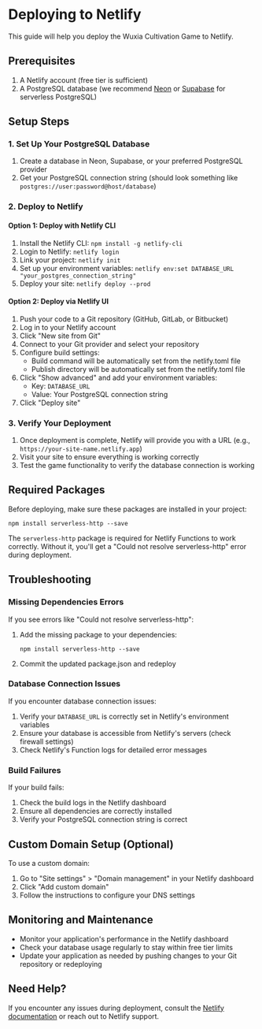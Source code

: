 # Deploying to Netlify

This guide will help you deploy the Wuxia Cultivation Game to Netlify.

## Prerequisites

1. A Netlify account (free tier is sufficient)
2. A PostgreSQL database (we recommend [Neon](https://neon.tech) or [Supabase](https://supabase.com) for serverless PostgreSQL)

## Setup Steps

### 1. Set Up Your PostgreSQL Database

1. Create a database in Neon, Supabase, or your preferred PostgreSQL provider
2. Get your PostgreSQL connection string (should look something like `postgres://user:password@host/database`)

### 2. Deploy to Netlify

#### Option 1: Deploy with Netlify CLI

1. Install the Netlify CLI: `npm install -g netlify-cli`
2. Login to Netlify: `netlify login`
3. Link your project: `netlify init`
4. Set up your environment variables: `netlify env:set DATABASE_URL "your_postgres_connection_string"`
5. Deploy your site: `netlify deploy --prod`

#### Option 2: Deploy via Netlify UI

1. Push your code to a Git repository (GitHub, GitLab, or Bitbucket)
2. Log in to your Netlify account
3. Click "New site from Git"
4. Connect to your Git provider and select your repository
5. Configure build settings:
   - Build command will be automatically set from the netlify.toml file
   - Publish directory will be automatically set from the netlify.toml file
6. Click "Show advanced" and add your environment variables:
   - Key: `DATABASE_URL`
   - Value: Your PostgreSQL connection string
7. Click "Deploy site"

### 3. Verify Your Deployment

1. Once deployment is complete, Netlify will provide you with a URL (e.g., `https://your-site-name.netlify.app`)
2. Visit your site to ensure everything is working correctly
3. Test the game functionality to verify the database connection is working

## Required Packages

Before deploying, make sure these packages are installed in your project:
```
npm install serverless-http --save
```

The `serverless-http` package is required for Netlify Functions to work correctly. Without it, you'll get a "Could not resolve serverless-http" error during deployment.

## Troubleshooting

### Missing Dependencies Errors

If you see errors like "Could not resolve serverless-http":
1. Add the missing package to your dependencies:
   ```
   npm install serverless-http --save
   ```
2. Commit the updated package.json and redeploy

### Database Connection Issues

If you encounter database connection issues:

1. Verify your `DATABASE_URL` is correctly set in Netlify's environment variables
2. Ensure your database is accessible from Netlify's servers (check firewall settings)
3. Check Netlify's Function logs for detailed error messages

### Build Failures

If your build fails:

1. Check the build logs in the Netlify dashboard
2. Ensure all dependencies are correctly installed
3. Verify your PostgreSQL connection string is correct

## Custom Domain Setup (Optional)

To use a custom domain:

1. Go to "Site settings" > "Domain management" in your Netlify dashboard
2. Click "Add custom domain"
3. Follow the instructions to configure your DNS settings

## Monitoring and Maintenance

- Monitor your application's performance in the Netlify dashboard
- Check your database usage regularly to stay within free tier limits
- Update your application as needed by pushing changes to your Git repository or redeploying

## Need Help?

If you encounter any issues during deployment, consult the [Netlify documentation](https://docs.netlify.com/) or reach out to Netlify support.